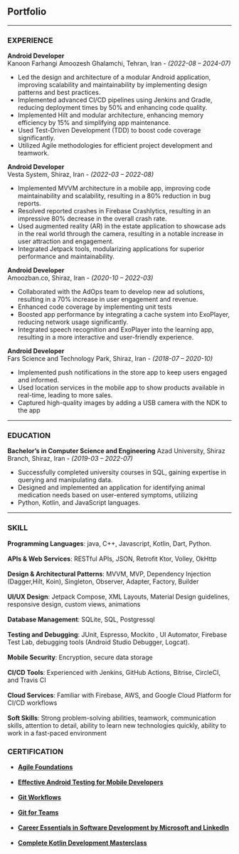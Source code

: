 ## Portfolio

---

### EXPERIENCE

**Android Developer**<br>
Kanoon Farhangi Amoozesh Ghalamchi, Tehran, Iran - *(2022-08 – 2024-07)*
- Led the design and architecture of a modular Android application, improving scalability and maintainability by implementing design patterns and best practices.
- Implemented advanced CI/CD pipelines using Jenkins and Gradle, reducing deployment times by 50% and enhancing code
quality.
- Implemented Hilt and modular architecture, enhancing memory efficiency by 15% and simplifying app maintenance.
- Used Test-Driven Development (TDD) to boost code coverage significantly.
- Utilized Agile methodologies for efficient project development and teamwork.

**Android Developer**<br>
Vesta System, Shiraz, Iran - *(2022-03 – 2022-08)*
- Implemented MVVM architecture in a mobile app, improving code maintainability and scalability, resulting in a 80\% reduction in bug reports.
- Resolved reported crashes in Firebase Crashlytics, resulting in an impressive 80% decrease in the overall crash rate.
- Used augmented reality (AR) in the estate application to showcase ads in the real world through the camera, resulting in a notable increase in user attraction and engagement.
- Integrated Jetpack tools, modularizing applications for superior performance and maintainability.


**Android Developer**<br>
Amoozban.co, Shiraz, Iran - *(2020-10 – 2022-03)*
- Collaborated with the AdOps team to develop new ad solutions, resulting in a 70\% increase in user engagement and revenue.
- Enhanced code coverage by implementing unit tests
- Boosted app performance by integrating a cache system into ExoPlayer, reducing network usage significantly.
- Integrated speech recognition and ExoPlayer into the learning app, resulting in a more interactive and user-friendly experience.

**Android Developer**<br>
Fars Science and Technology Park, Shiraz, Iran - *(2018-07 – 2020-10)*
- Implemented push notifications in the store app to keep users engaged and informed.
- Used location services in the mobile app to show products available in real-time, leading to more sales.
- Captured high-quality images by adding a USB camera with the NDK to the app

---

### EDUCATION

**Bachelor’s in Computer Science and Engineering**
Azad University, Shiraz Branch, Shiraz, Iran - *(2019-03 – 2022-07)*<br>
+ Successfully completed university courses in SQL, gaining expertise in querying and manipulating data.
+ Designed and implemented an application for identifying animal medication needs based on user-entered symptoms, utilizing
+ Python, Kotlin, and JavaScript languages.

---

### SKILL

**Programming Languages**: java, C++, Javascript, Kotlin, Dart, Python.<br><br>
**APIs & Web Services**: RESTful APIs, JSON, Retrofit Ktor, Volley, OkHttp<br><br>
**Design & Architectural Patterns**: MVVM, MVP, Dependency Injection (Dagger,Hilt, Koin), Singleton, Observer,
Adapter, Factory, Builder<br><br>
**UI/UX Design**: Jetpack Compose, XML Layouts, Material Design guidelines, responsive design, custom views, animations<br><br>
**Database Management**: SQLite, SQL, Postgressql<br><br>
**Testing and Debugging**: JUnit, Espresso, Mockito , UI Automator, Firebase Test Lab, debugging tools (Android Studio Debugger, Logcat).<br><br>
**Mobile Security**: Encryption, secure data storage<br><br>
**CI/CD Tools**: Experienced with Jenkins, GitHub Actions, Bitrise, CircleCI, and Travis CI<br><br>
**Cloud Services**: Familiar with Firebase, AWS, and Google Cloud Platform for CI/CD workflows<br><br>
**Soft Skills**: Strong problem-solving abilities, teamwork, communication skills, attention to detail, ability to learn new technologies quickly, ability to work in a fast-paced environment

### CERTIFICATION
+ **<a href="https://www.linkedin.com/learning/certificates/c40f4d389e4af14ec3d8f20072da085ab22cb7185b477dfe369d67efc19ff005?lipi=urn%3Ali%3Apage%3Ad_flagship3_profile_view_base_certifications_details%3BaeiHQkGuSyGxaa665Ce1dQ%3D%3D">Agile Foundations</a>**<br><br>
+ **<a href="https://www.linkedin.com/learning/certificates/07e15fd5e2645060cfc16af1366cf3687b2d33935d77807737f81d513e32d74f?lipi=urn%3Ali%3Apage%3Ad_flagship3_profile_view_base_certifications_details%3BaeiHQkGuSyGxaa665Ce1dQ%3D%3D">Effective Android Testing for Mobile Developers</a>**<br><br>
+ **<a href="https://www.linkedin.com/learning/certificates/0370f4ab7a3fcaac86e63ae3ba6117718a58554cf254138af3d6f0745dfddd24?lipi=urn%3Ali%3Apage%3Ad_flagship3_profile_view_base_certifications_details%3BaeiHQkGuSyGxaa665Ce1dQ%3D%3D">Git Workflows</a>**<br><br>
+ **<a href="https://www.linkedin.com/learning/certificates/6422cd516ca51c31a3eca4f93b1608a1197f00f6090dcf6aacf9cc76e7bfc448?lipi=urn%3Ali%3Apage%3Ad_flagship3_profile_view_base_certifications_details%3BaeiHQkGuSyGxaa665Ce1dQ%3D%3D">Git for Teams</a>**<br><br>
+ **<a href="https://www.linkedin.com/learning/certificates/7b0b10ceb3658a82e76a47293d7ff18bacbaa498b69f7e845751e71460ea2065?lipi=urn%3Ali%3Apage%3Ad_flagship3_profile_view_base_certifications_details%3BaeiHQkGuSyGxaa665Ce1dQ%3D%3D">Career Essentials in Software Development by Microsoft and LinkedIn</a>**<br><br>
+ **<a href="https://drive.google.com/file/d/1OfuTlFtgu6NrsHI_Sam-iXrIaV6mkZrz/view?usp=sharing">Complete Kotlin Development Masterclass</a>**<br><br>
